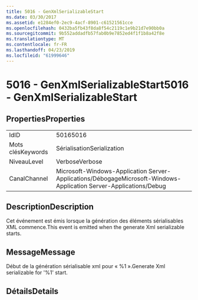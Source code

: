 ```yaml
---
title: 5016 - GenXmlSerializableStart
ms.date: 03/30/2017
ms.assetid: e1284ef0-2ec9-4acf-8901-c61521561cce
ms.openlocfilehash: 0432ba5fb43f8da8f54c2119c1e9b21d7e90bb0a
ms.sourcegitcommit: 9b552addadfb57fab0b9e7852ed4f1f1b8a42f8e
ms.translationtype: MT
ms.contentlocale: fr-FR
ms.lasthandoff: 04/23/2019
ms.locfileid: "61999646"
---
```

# <a name="5016---genxmlserializablestart"></a><span data-ttu-id="386b4-102">5016 - GenXmlSerializableStart</span><span class="sxs-lookup"><span data-stu-id="386b4-102">5016 - GenXmlSerializableStart</span></span>
## <a name="properties"></a><span data-ttu-id="386b4-103">Properties</span><span class="sxs-lookup"><span data-stu-id="386b4-103">Properties</span></span>  
  
|||  
|-|-|  
|<span data-ttu-id="386b4-104">Id</span><span class="sxs-lookup"><span data-stu-id="386b4-104">ID</span></span>|<span data-ttu-id="386b4-105">5016</span><span class="sxs-lookup"><span data-stu-id="386b4-105">5016</span></span>|  
|<span data-ttu-id="386b4-106">Mots clés</span><span class="sxs-lookup"><span data-stu-id="386b4-106">Keywords</span></span>|<span data-ttu-id="386b4-107">Sérialisation</span><span class="sxs-lookup"><span data-stu-id="386b4-107">Serialization</span></span>|  
|<span data-ttu-id="386b4-108">Niveau</span><span class="sxs-lookup"><span data-stu-id="386b4-108">Level</span></span>|<span data-ttu-id="386b4-109">Verbose</span><span class="sxs-lookup"><span data-stu-id="386b4-109">Verbose</span></span>|  
|<span data-ttu-id="386b4-110">Canal</span><span class="sxs-lookup"><span data-stu-id="386b4-110">Channel</span></span>|<span data-ttu-id="386b4-111">Microsoft-Windows-Application Server-Applications/Débogage</span><span class="sxs-lookup"><span data-stu-id="386b4-111">Microsoft-Windows-Application Server-Applications/Debug</span></span>|  
  
## <a name="description"></a><span data-ttu-id="386b4-112">Description</span><span class="sxs-lookup"><span data-stu-id="386b4-112">Description</span></span>  
 <span data-ttu-id="386b4-113">Cet événement est émis lorsque la génération des éléments sérialisables XML commence.</span><span class="sxs-lookup"><span data-stu-id="386b4-113">This event is emitted when the generate Xml serializable starts.</span></span>  
  
## <a name="message"></a><span data-ttu-id="386b4-114">Message</span><span class="sxs-lookup"><span data-stu-id="386b4-114">Message</span></span>  
 <span data-ttu-id="386b4-115">Début de la génération sérialisable xml pour « %1 ».</span><span class="sxs-lookup"><span data-stu-id="386b4-115">Generate Xml serializable for '%1' start.</span></span>  
  
## <a name="details"></a><span data-ttu-id="386b4-116">Détails</span><span class="sxs-lookup"><span data-stu-id="386b4-116">Details</span></span>
